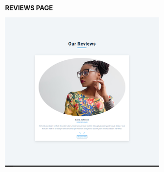 
## REVIEWS PAGE

![Design preview for the page coding challenge](./images/Screenshot%20from%202024-05-22%2020-15-41.png)